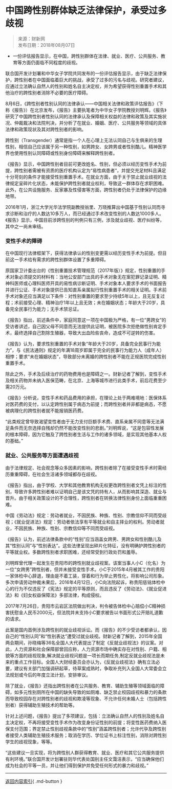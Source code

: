 <!-- https://china.caixin.com/2018-08-07/101312508.html -->

# 中国跨性别群体缺乏法律保护，承受过多歧视

> 来源：财新网  
> 发布日期：2018年08月07日

- 一份评估报告显示，在中国，跨性别群体在法律、就业、医疗、公共服务、教育等方面仍面临不同程度的歧视。

联合国开发计划署和中华女子学院共同发布的一份评估报告显示，由于缺乏法律保护，跨性别者在中国面临着巨大的挑战，承受了过多的污名与歧视。研究者建议，应通过立法确认自然人的性别和姓名自主决定权，并为希望获得性别重置手术和其他治疗的跨性别者消除不必要的医疗障碍。

8月6日，《跨性别者性别认同的法律承认——中国相关法律和政策评估报告》（下称《报告》）在北京发布，《报告》主要执笔者为中华女子学院教授刘明辉。《报告》研究了中国跨性别者性别认同的法律承认及保障相关权益的法律和政策及其实施状况、仲裁裁决和法院判决，并分析了在就业、婚姻、医疗、公共服务等领域的具体法律和政策现状及其对跨性别者的影响。

跨性别（Transgender）通常是指一个人在心理上无法认同自己与生俱来的生理性别，相信自己应该属于另一种性别，如男跨女、女跨男或者性别酷儿。精神医学界也使用性别认同障碍或性别身份障碍来解释跨性别者。

《报告》显示，中国跨性别者目前可更改姓名、性别，但必须以经历变性手术为前提，跨性别者需被有资质的医疗机构认定为“易性病患者”，并提交充足材料且满足十分苛刻的条件才能接受性别重置手术。在就业方面，由于关于禁止就业歧视的法律规定呈碎片化状态，未能保护跨性别者就业权利，导致这一群体存在求职困难。此外，在公共设施服务、反家暴及性侵害等方面，跨性别者仍处于法律保护的边缘地带。

2016年1月，浙江大学光华法学院副教授翁里、万晓推算出中国基于性别认同而寻求诊断和治疗的人数达10多万人，而已经通过手术改变性别的人数达1000多人。《报告》显示，中国目前涉跨性别的判例只有三例，涉及就业歧视、医疗纠纷等，其中之一尚未审结。

### 变性手术的障碍

在中国现行法律框架下，获得法律承认的性别变更需以经历变性手术为前提。但目前这一手术给有需求的跨性别群体设置了多重障碍。

原国家卫计委出台的《性别重置技术管理规范（2017年版）》规定，性别重置的手术对象必须提交的材料有：当地公安部门出具的手术对象无在案犯罪记录证明、精神科医师或心理科医师开具的易性病诊断证明、手术对象本人要求手术的书面报告并进行公证、手术对象提供已告知直系亲属拟行性别重置手术的相关证明。手术前手术对象还应当满足以下条件：对性别重置的要求至少持续5年以上，且无反复过程；术前接受心理、精神治疗1年以上且无效；未在婚姻状态；年龄大于20岁，具备完全民事行为能力；无手术禁忌证。

《报告》指出，前述条件中，家庭同意这一项在中国极为严格，有一位“男跨女”的受访者讲述，自己因父母不同意而无法提供此证明，被医院多次拒绝做性别肯定手术，最终选择自己割除生殖器，导致大出血险些丧命，造成不可逆转的伤害。

《报告》认为，要求性别重置的手术对象“年龄大于20岁，具备完全民事行为能力”，与《民法通则》规定的年满18周岁即属于完全的民事行为能力人（成年人）相悖；要求“未在婚姻状态”，导致部分未离婚的跨性别者不能在正规医院完成性别重置手术。

除此之外，手术及后续治疗的药物费用也是障碍之一。财新记者了解到，变性手术及相关药物并未纳入医保范畴，在北京、上海等城市进行此类手术，前后花费至少需20万元。

《报告》分析说，变性手术和药品费用的承担，在理论上处于两难境地：医保体系对医药费的支付，以认定跨性别属于病态为前提；而跨性别者并非都是病态，不愿被病理化的跨性别者就不能报销医药费。

“此类规定曾导致渴望变性者由于无力支付巨额手术费、直系亲属不同意等无法满足条件而无奈选择自残却仍然不能改变性别的悲剧。”刘明辉说，“这是包容性发展的根本障碍，因为它触及了跨性别者生活与工作的诸多领域，是实现其他基本人权的基础。”

### 就业、公共服务等方面遭遇歧视

由于法律规定、社会观念等众多因素的影响，跨性别者除了在接受变性手术时需经历重重障碍，在社会生活诸多领域都存在歧视。

《报告》指出，由于学校、大学和其他教育机构无权更改跨性别者文凭上标注的性别，导致许多跨性别者难以证明自己是该文凭的持有人，从而影响其深造、就业与晋升。由于相关政策设计的不合理性，跨性别者在转换法律性别身份上面临重重困难。

中国《劳动法》规定：劳动者就业，不因民族、种族、性别、宗教信仰不同而受歧视；《就业促进法》规定：劳动者依法享有平等就业和自主择业的权利。劳动者就业，不因民族、种族、性别、宗教信仰等不同而受歧视。

《报告》认为，前述法律条款中的“性别”应当涵盖女跨男、男跨女和性别酷儿及其“性别认同”与“性别表达”。这些法律呈现出碎片化特征，没有明确护跨性别者的平等就业权。多数跨性别者求职困难，还经常受到行政处罚和羞辱。

刘明辉曾代理一起发生在贵阳市的跨性别就业歧视案。该案当事人小C（化名）为一位“女跨男”跨性别者，但并未接受变性手术。小C于2015年4月被其工作的贵阳一家体检中心辞退，理由是不着工装，穿着和行为举止男性化，将影响公司形象。多次申请劳动仲裁未果后，2016年4月12日，小C向法院起诉，称贵阳慈铭体检中心的行为不仅违反了《宪法》规定的平等原则，而且违反了《劳动法》、《就业促进法》和《妇女权益保障法》多部法律，构成侵权。

2017年7月26日，贵阳市云岩区法院做出判决，判令被告体检中心赔偿小C精神损害抚慰金人民币2000元，但法院并未支持小C要求被告以书面形式公开赔礼道歉的请求。

此案是国内首例涉及跨性别的就业歧视诉讼。而《报告》的不少受访者都承认，因自己的“性别认同”和“性别表达”遭受过就业歧视。财新记者了解到，2015年全国两会期间，孙晓梅等36名全国人大代表提出了制定《反就业歧视法》的议案。对此，人力资源和社会保障部曾回应称，人力资源市场中确实存在对性别、户籍、相貌等方面的歧视现象,解决就业歧视问题是一项长而期任务,制定反就业歧视法是未来的重点工作目标。全国人大财经委员会亦认为，《反就业歧视法》确有立法必要，建议有关部门加强调研起草，待草案成熟时，争取补充列入全国人大常委会立法规划或今后的年度立法计划，安排审议。

除了就业，《报告》还指出跨性别者在公共服务、教育、辅助生殖等领域面临的障碍，如多元性别厕所在中国的缺失导致的如厕难、缺乏禁止校园歧视和暴力的条款而导致校园存在对跨性别者的歧视和欺凌等现象、不允许任何未婚人士（包括跨性别者）获得辅助生殖技术的帮助等。

针对上述问题，《报告》提出了多项建议，包括：立法确认自然人的性别及姓名自主决定权，不再将接受变性手术作为改变身份证性别的前提；将变性医药费纳入医保支付范围；界定禁止性别歧视条款中的“性别”涵盖跨性别者；允许代孕及跨性别者接受人类辅助生殖技术服务；取消在学历、学位证书上标注性别，消除对跨性别学生的歧视现象，等等。

“这些建议一旦实现，将为跨性别人群获得教育、就业、医疗和其它公共服务提供有利环境。”联合国开发计划署驻则华代表处国别主任文霭洁表示，“应当确保他们成为社会的平等一员，并让他们得到保护并免受任何形式的暴力和歧视。”

---

[返回内容索引](../article/index.md){ .md-button }
